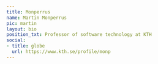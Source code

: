 ```yaml
---
title: Monperrus
name: Martin Monperrus
pic: martin
layout: bio
position_txt: Professor of software technology at KTH
social:
- title: globe
  url: https://www.kth.se/profile/monp
---
```

